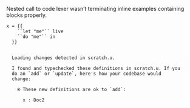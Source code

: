 Nested call to code lexer wasn’t terminating inline examples containing blocks properly.

``` unison
x = {{
    ``let "me"`` live
    ``do "me"`` in
  }}
```

``` ucm

  Loading changes detected in scratch.u.

  I found and typechecked these definitions in scratch.u. If you
  do an `add` or `update`, here's how your codebase would
  change:
  
    ⍟ These new definitions are ok to `add`:
    
      x : Doc2

```
